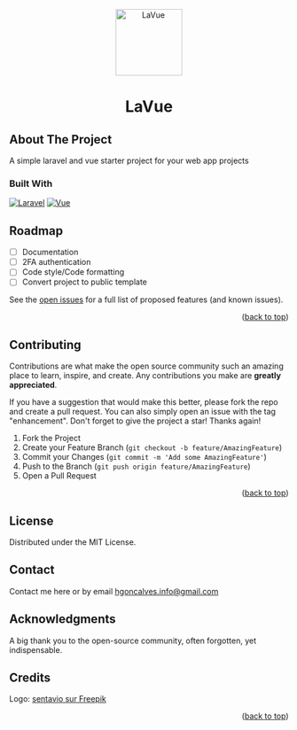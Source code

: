 <!-- PROJECT LOGO -->
<div align="center" id="readme-top">
  <a href="https://github.com/hgoncalves/lavue">
    <img src="https://hgoncalves.com/img/lavue.svg" alt="LaVue" width="120" height="120">
  </a>
<h1 align="center">LaVue</h1>
</div>

<!-- ABOUT THE PROJECT -->
## About The Project
A simple laravel and vue starter project for your web app projects

### Built With
[![Laravel][Laravel.com]][Laravel-url]
[![Vue][Vue.js]][Vue-url]

<!-- ROADMAP -->
## Roadmap
- [ ] Documentation
- [ ] 2FA authentication
- [ ] Code style/Code formatting
- [ ] Convert project to public template

See the [open issues](https://github.com/hgoncalves/lavue/issues) for a full list of proposed features (and known issues).

<p align="right">(<a href="#readme-top">back to top</a>)</p>

<!-- CONTRIBUTING -->
## Contributing

Contributions are what make the open source community such an amazing place to learn, inspire, and create. Any contributions you make are **greatly appreciated**.

If you have a suggestion that would make this better, please fork the repo and create a pull request. You can also simply open an issue with the tag "enhancement".
Don't forget to give the project a star! Thanks again!

1. Fork the Project
2. Create your Feature Branch (`git checkout -b feature/AmazingFeature`)
3. Commit your Changes (`git commit -m 'Add some AmazingFeature'`)
4. Push to the Branch (`git push origin feature/AmazingFeature`)
5. Open a Pull Request

<p align="right">(<a href="#readme-top">back to top</a>)</p>

<!-- LICENSE -->
## License

Distributed under the MIT License.

<!-- CONTACT -->
## Contact
Contact me here or by email hgoncalves.info@gmail.com

<!-- ACKNOWLEDGMENTS -->
## Acknowledgments
A big thank you to the open-source community, often forgotten, yet indispensable.

<!-- CREDITS -->
## Credits
Logo: <a href="https://fr.freepik.com/vecteurs-libre/icone-du-logo-lettre-v_8832643.htm#query=V%20gradient%20logo&position=38&from_view=search&track=ais">sentavio sur Freepik</a>

<p align="right">(<a href="#readme-top">back to top</a>)</p>

<!-- MARKDOWN LINKS & IMAGES -->
<!-- https://www.markdownguide.org/basic-syntax/#reference-style-links -->
[Vue.js]: https://img.shields.io/badge/Vue.js-35495E?style=for-the-badge&logo=vuedotjs&logoColor=4FC08D
[Vue-url]: https://vuejs.org/
[Laravel.com]: https://img.shields.io/badge/Laravel-FF2D20?style=for-the-badge&logo=laravel&logoColor=white
[Laravel-url]: https://laravel.com
